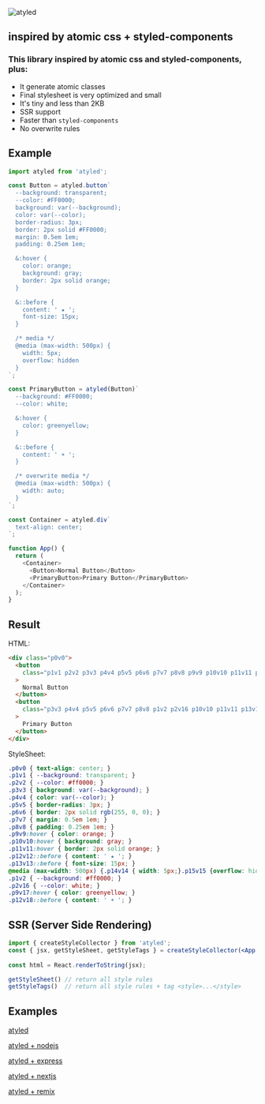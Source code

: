 ![atyled](https://user-images.githubusercontent.com/1549069/221021089-c41b03e0-ef6f-4835-bc10-669d44d19bb3.png)

## inspired by atomic css + styled-components

### This library inspired by atomic css and styled-components, plus:

- It generate atomic classes
- Final stylesheet is very optimized and small
- It's tiny and less than 2KB
- SSR support
- Faster than `styled-components`
- No overwrite rules

## Example

```js
import atyled from 'atyled';

const Button = atyled.button`
  --background: transparent;
  --color: #FF0000;
  background: var(--background);
  color: var(--color);
  border-radius: 3px;
  border: 2px solid #FF0000;
  margin: 0.5em 1em;
  padding: 0.25em 1em;  

  &:hover {
    color: orange;
    background: gray;
    border: 2px solid orange;
  }

  &::before {
    content: ' ★ ';
    font-size: 15px;
  }

  /* media */
  @media (max-width: 500px) {
    width: 5px;    
    overflow: hidden
  }
`;

const PrimaryButton = atyled(Button)`
  --background: #FF0000;
  --color: white;

  &:hover {
    color: greenyellow;
  }

  &::before {
    content: ' ☀︎ ';
  }

  /* overwrite media */
  @media (max-width: 500px) {
    width: auto;
  }
`;

const Container = atyled.div`
  text-align: center;
`;

function App() {
  return (
    <Container>
      <Button>Normal Button</Button>
      <PrimaryButton>Primary Button</PrimaryButton>
    </Container>
  );
}
```

## Result

HTML:

```html
<div class="p0v0">
  <button
    class="p1v1 p2v2 p3v3 p4v4 p5v5 p6v6 p7v7 p8v8 p9v9 p10v10 p11v11 p12v12 p13v13 p14v14 p15v15"
  >
    Normal Button
  </button>
  <button
    class="p3v3 p4v4 p5v5 p6v6 p7v7 p8v8 p1v2 p2v16 p10v10 p11v11 p13v13 p9v17 p12v18 p15v15 p14v19"
  >
    Primary Button
  </button>
</div>
```

StyleSheet:

```css
.p0v0 { text-align: center; }
.p1v1 { --background: transparent; }
.p2v2 { --color: #ff0000; }
.p3v3 { background: var(--background); }
.p4v4 { color: var(--color); }
.p5v5 { border-radius: 3px; }
.p6v6 { border: 2px solid rgb(255, 0, 0); }
.p7v7 { margin: 0.5em 1em; }
.p8v8 { padding: 0.25em 1em; }
.p9v9:hover { color: orange; }
.p10v10:hover { background: gray; }
.p11v11:hover { border: 2px solid orange; }
.p12v12::before { content: ' ★ '; }
.p13v13::before { font-size: 15px; }
@media (max-width: 500px) {.p14v14 { width: 5px;}.p15v15 {overflow: hidden;}.p14v19 {width: auto;}}
.p1v2 { --background: #ff0000; }
.p2v16 { --color: white; }
.p9v17:hover { color: greenyellow; }
.p12v18::before { content: ' ☀︎ '; }
```

## SSR (Server Side Rendering)

```jsx
import { createStyleCollector } from 'atyled';
const { jsx, getStyleSheet, getStyleTags } = createStyleCollector(<App />);
      
const html = React.renderToString(jsx);

getStyleSheet() // return all style rules
getStyleTags()  // return all style rules + tag <style>...</style>
```

## Examples

[atyled](https://codesandbox.io/s/atyled-example-1-vxhd58)

[atyled + nodejs](https://codesandbox.io/p/sandbox/cold-rain-i0b7q4?file=%2FREADME.md)

[atyled + express](https://codesandbox.io/p/sandbox/gracious-lucy-51542e?file=%2FREADME.md)

[atyled + nextjs](https://codesandbox.io/p/sandbox/fast-breeze-4bxfz1?file=%2FREADME.md)

[atyled + remix](https://codesandbox.io/p/sandbox/atyled-gxp00f?file=%2FREADME.md)